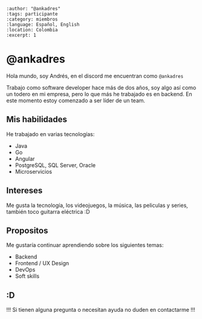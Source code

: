 
```{post} 2023-07-28
:author: "@ankadres"
:tags: participante
:category: miembros
:language: Español, English
:location: Colombia
:excerpt: 1
```

# @ankadres

Hola mundo, soy Andrés, en el discord me encuentran como `@ankadres`

Trabajo como software developer hace más de dos años, soy algo así como un todero en mi empresa, pero lo que más he trabajado es en backend. En este momento estoy comenzado a ser líder de un team.

## Mis habilidades

He trabajado en varias tecnologías:

- Java
- Go
- Angular
- PostgreSQL, SQL Server, Oracle
- Microservicios

## Intereses

Me gusta la tecnología, los videojuegos, la música, las peliculas y series, también toco guitarra eléctrica :D

## Propositos

Me gustaría continuar aprendiendo sobre los siguientes temas:

- Backend
- Frontend / UX Design
- DevOps
- Soft skills

## :D
!!! Si tienen alguna pregunta o necesitan ayuda no duden en contactarme !!!








